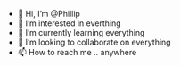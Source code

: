 - 👋 Hi, I’m @Phillip
- 👀 I’m interested in everthing
- 🌱 I’m currently learning everything
- 💞️ I’m looking to collaborate on everything
- 📫 How to reach me .. anywhere

<!---
Phillip-/Phillip- is a ✨ special ✨ repository because its `README.md` (this file) appears on your GitHub profile.
You can click the Preview link to take a look at your changes.
--->
